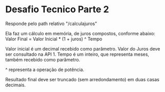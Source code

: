 # Desafio Tecnico Parte 2

Responde pelo path relativo "/calculajuros"

Ela faz um cálculo em memória, de juros compostos, conforme abaixo: Valor Final = Valor Inicial * (1 + juros) ^ Tempo

Valor inicial é um decimal recebido como parâmetro. Valor do Juros deve ser consultado na API 1.
Tempo é um inteiro, que representa meses, também recebido como parâmetro.

^ representa a operação de potência.

Resultado final deve ser truncado (sem arredondamento) em duas casas decimais.
